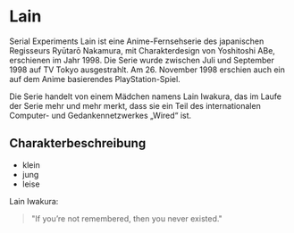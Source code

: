 # Lain

Serial Experiments Lain ist eine Anime-Fernsehserie des japanischen Regisseurs Ryūtarō Nakamura, mit Charakterdesign von Yoshitoshi ABe, erschienen im Jahr 1998. Die Serie wurde zwischen Juli und September 1998 auf TV Tokyo ausgestrahlt. Am 26. November 1998 erschien auch ein auf dem Anime basierendes PlayStation-Spiel.

Die Serie handelt von einem Mädchen namens Lain Iwakura, das im Laufe der Serie mehr und mehr merkt, dass sie ein Teil des internationalen Computer- und Gedankennetzwerkes „Wired“ ist. 

## Charakterbeschreibung
* klein
* jung
* leise

Lain Iwakura:
>  "If you’re not remembered, then you never existed."
